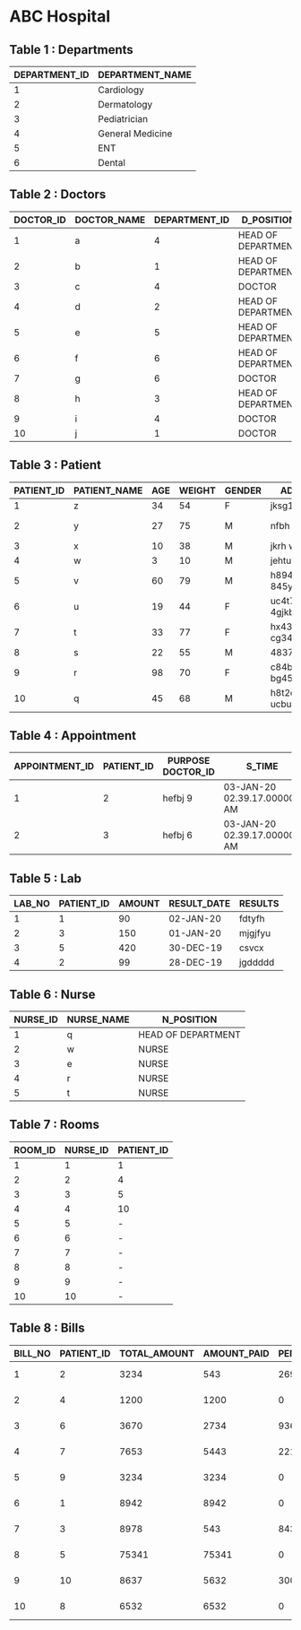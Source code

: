 # ABC Hospital

## Table 1 : Departments

| DEPARTMENT_ID | DEPARTMENT_NAME  |
|---------------|------------------|
| 1             | Cardiology       |
| 2             | Dermatology      |
| 3             | Pediatrician     |
| 4             | General Medicine |
| 5             | ENT              |
| 6             | Dental           |

## Table 2 : Doctors

| DOCTOR_ID | DOCTOR_NAME | DEPARTMENT_ID | D_POSITION         |
|-----------|-------------|---------------|--------------------|
| 1         | a           | 4             | HEAD OF DEPARTMENT |
| 2         | b           | 1             | HEAD OF DEPARTMENT |
| 3         | c           | 4             | DOCTOR             |
| 4         | d           | 2             | HEAD OF DEPARTMENT |
| 5         | e           | 5             | HEAD OF DEPARTMENT |
| 6         | f           | 6             | HEAD OF DEPARTMENT |
| 7         | g           | 6             | DOCTOR             |
| 8         | h           | 3             | HEAD OF DEPARTMENT |
| 9         | i           | 4             | DOCTOR             |
| 10        | j           | 1             | DOCTOR             |

## Table 3 : Patient
| PATIENT_ID | PATIENT_NAME | AGE | WEIGHT | GENDER | ADDRESS               | PHONE_NUMBER | DISEASE          | DOCTOR_ID | ENTRY_DATE | PATIENT_TYPE |
|------------|--------------|-----|--------|--------|-----------------------|--------------|------------------|-----------|------------|--------------|
| 1          | z            | 34  | 54     | F      | jksg12yu              | 9182656261   | ALLERGY          | 4         | 01-JAN-20  | IN           |
| 2          | y            | 27  | 75     | M      | nfbh ruyf7            | 3648573489   | GENERAL CHECK-UP | 9         | 02-JAN-20  | OUT          |
| 3          | x            | 10  | 38     | M      | jkrh wguitj4hh        | 2768756868   | TOOTH ACHE       | 6         | 01-JAN-20  | OUT          |
| 4          | w            | 3   | 10     | M      | jehtu irgfuruih       | 9858876451   | FEVER            | 8         | 01-JAN-20  | IN           |
| 5          | v            | 60  | 79     | M      | h8945ty7 845yhgui45hv | 9754873675   | CARDIAC ARREST   | 10        | 01-JAN-20  | IN           |
| 6          | u            | 19  | 44     | F      | uc4t78 4gjkbtc85      | 823697765    | HEAD ACHE        | 3         | 01-JAN-20  | OUT          |
| 7          | t            | 33  | 77     | F      | hx43gr7 cg34ug        | 9768854783   | CAVITY           | 6         | 01-JAN-20  | OUT          |
| 8          | s            | 22  | 55     | M      | 4837ucb               | 6756478657   | HEARING LOSS     | 5         | 01-JAN-20  | OUT          |
| 9          | r            | 98  | 70     | F      | c84b5u8 bg45u         | 3847567867   | COMMON COLD      | 1         | 01-JAN-20  | OUT          |
| 10         | q            | 45  | 68     | M      | h8t2c45 ucbutg2i      | 834564657    | ATHEROSCLEROSIS  | 2         | 01-JAN-20  | IN           |

## Table 4 : Appointment
|APPOINTMENT_ID|	PATIENT_ID	|PURPOSE	DOCTOR_ID|	S_TIME	                    |           E_TIME           |
|--------------|--------------|------------------|------------------------------|----------------------------|
|1	           |2	            | hefbj	 9	       | 03-JAN-20 02.39.17.000000 AM	|03-JAN-20 02.59.27.000000 AM|
|2	           |3	            | hefbj	 6	       | 03-JAN-20 02.39.17.000000 AM	|03-JAN-20 02.59.27.000000 AM|

## Table 5 : Lab

| LAB_NO | PATIENT_ID | AMOUNT | RESULT_DATE | RESULTS |
|--------|------------|--------|-------------|---------|
| 1      | 1          | 90     | 02-JAN-20   | fdtyfh  |
| 2      | 3          | 150    | 01-JAN-20   | mjgjfyu |
| 3      | 5          | 420    | 30-DEC-19   | csvcx   |
| 4      | 2          | 99     | 28-DEC-19   | jgddddd |

## Table 6 : Nurse

|NURSE_ID	|NURSE_NAME	|N_POSITION        |
|---------|-----------|------------------|
|1	      |q	        |HEAD OF DEPARTMENT|
|2        |w          |NURSE             |
|3	      |e	        |NURSE             |
|4	      |r	        |NURSE             |
|5	      |t	        |NURSE             |

## Table 7 : Rooms

| ROOM_ID | NURSE_ID | PATIENT_ID |
|---------|----------|------------|
| 1       | 1        | 1          |
| 2       | 2        | 4          |
| 3       | 3        | 5          |
| 4       | 4        | 10         |
| 5       | 5        |  -         |
| 6       | 6        |  -         |
| 7       | 7        |  -         |
| 8       | 8        |  -         |
| 9       | 9        |  -         |
| 10      | 10       |  -         |

## Table 8 : Bills

| BILL_NO | PATIENT_ID | TOTAL_AMOUNT | AMOUNT_PAID | PENDING_AMOUNT | BILL_DATE | STATUS |
|---------|------------|--------------|-------------|----------------|-----------|--------|
| 1       | 2          | 3234         | 543         | 2691           | 03-JAN-20 | UNPAID |
| 2       | 4          | 1200         | 1200        | 0              | 03-JAN-20 | PAID   |
| 3       | 6          | 3670         | 2734        | 936            | 03-JAN-20 | UNPAID |
| 4       | 7          | 7653         | 5443        | 2210           | 03-JAN-20 | UNPAID |
| 5       | 9          | 3234         | 3234        | 0              | 03-JAN-20 | PAID   |
| 6       | 1          | 8942         | 8942        | 0              | 03-JAN-20 | PAID   |
| 7       | 3          | 8978         | 543         | 8435           | 03-JAN-20 | UNPAID |
| 8       | 5          | 75341        | 75341       | 0              | 03-JAN-20 | PAID   |
| 9       | 10         | 8637         | 5632        | 3005           | 03-JAN-20 | UNPAID |
| 10      | 8          | 6532         | 6532        | 0              | 03-JAN-20 | PAID   |
